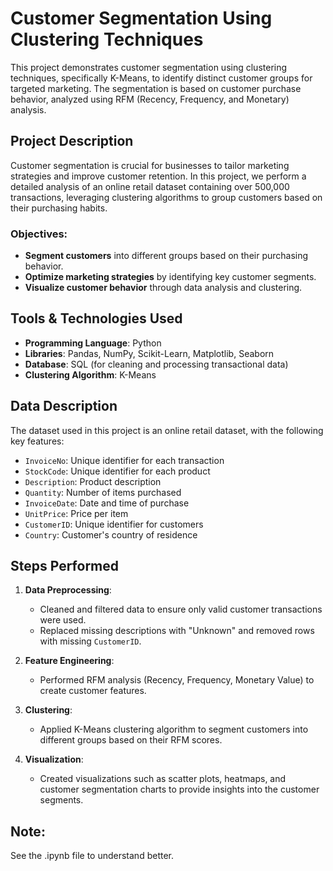 # Customer Segmentation Using Clustering Techniques

This project demonstrates customer segmentation using clustering techniques, specifically K-Means, to identify distinct customer groups for targeted marketing. The segmentation is based on customer purchase behavior, analyzed using RFM (Recency, Frequency, and Monetary) analysis.

## Project Description

Customer segmentation is crucial for businesses to tailor marketing strategies and improve customer retention. In this project, we perform a detailed analysis of an online retail dataset containing over 500,000 transactions, leveraging clustering algorithms to group customers based on their purchasing habits.

### Objectives:
- **Segment customers** into different groups based on their purchasing behavior.
- **Optimize marketing strategies** by identifying key customer segments.
- **Visualize customer behavior** through data analysis and clustering.

## Tools & Technologies Used
- **Programming Language**: Python
- **Libraries**: Pandas, NumPy, Scikit-Learn, Matplotlib, Seaborn
- **Database**: SQL (for cleaning and processing transactional data)
- **Clustering Algorithm**: K-Means

## Data Description

The dataset used in this project is an online retail dataset, with the following key features:
- `InvoiceNo`: Unique identifier for each transaction
- `StockCode`: Unique identifier for each product
- `Description`: Product description
- `Quantity`: Number of items purchased
- `InvoiceDate`: Date and time of purchase
- `UnitPrice`: Price per item
- `CustomerID`: Unique identifier for customers
- `Country`: Customer's country of residence

## Steps Performed

1. **Data Preprocessing**: 
    - Cleaned and filtered data to ensure only valid customer transactions were used.
    - Replaced missing descriptions with "Unknown" and removed rows with missing `CustomerID`.
    
2. **Feature Engineering**: 
    - Performed RFM analysis (Recency, Frequency, Monetary Value) to create customer features.
    
3. **Clustering**: 
    - Applied K-Means clustering algorithm to segment customers into different groups based on their RFM scores.
    
4. **Visualization**: 
    - Created visualizations such as scatter plots, heatmaps, and customer segmentation charts to provide insights into the customer segments.

## Note:
See the .ipynb file to understand better.
